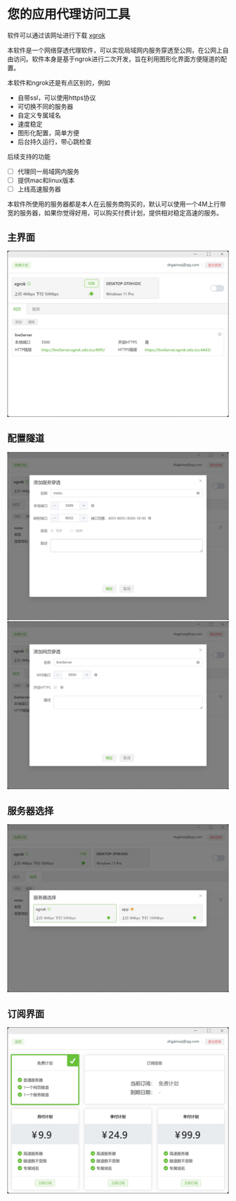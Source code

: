 # 您的应用代理访问工具

软件可以通过该网址进行下载 [xgrok](https://www.xdo.icu)

本软件是一个网络穿透代理软件，可以实现局域网内服务穿透至公网，在公网上自由访问。软件本身是基于ngrok进行二次开发，旨在利用图形化界面方便隧道的配置。

本软件和ngrok还是有点区别的，例如

* 自带ssl，可以使用https协议
* 可切换不同的服务器
* 自定义专属域名
* 速度稳定
* 图形化配置，简单方便
* 后台持久运行，带心跳检查

后续支持的功能
- [ ] 代理同一局域网内服务
- [ ] 提供mac和linux版本
- [ ] 上线高速服务器

本软件所使用的服务器都是本人在云服务商购买的，默认可以使用一个4M上行带宽的服务器，如果你觉得好用，可以购买付费计划，提供相对稳定高速的服务。

## 主界面
![软件首页.jpg](assets/软件首页.jpg)

## 配置隧道
![配置隧道.jpg](assets/添加服务穿透.jpg)
![配置隧道.jpg](assets/添加网页穿透.jpg)

## 服务器选择
![服务器选择界面.jpg](assets/服务器选择界面.jpg)

## 订阅界面
![订阅界面.jpg](assets/订阅界面.jpg)

